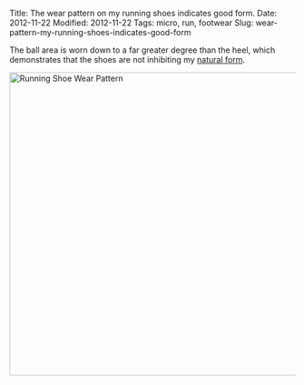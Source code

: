 Title: The wear pattern on my running shoes indicates good form.
Date: 2012-11-22
Modified: 2012-11-22
Tags: micro, run, footwear
Slug: wear-pattern-my-running-shoes-indicates-good-form

The ball area is worn down to a far greater degree than the heel, which demonstrates that the shoes are not inhibiting my [natural form](http://barefootrunning.fas.harvard.edu/).

<a href="http://www.flickr.com/photos/pigmonkey/8208452459/" title="Running Shoe Wear Pattern by Pig Monkey, on Flickr"><img src="https://farm9.staticflickr.com/8477/8208452459_d5cc61b07d_c.jpg" width="800" height="534" alt="Running Shoe Wear Pattern"></a>
